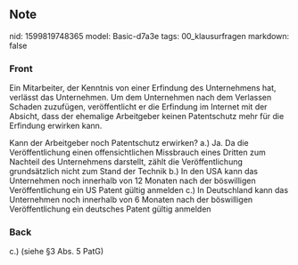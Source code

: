 ## Note
nid: 1599819748365
model: Basic-d7a3e
tags: 00_klausurfragen
markdown: false

### Front
Ein Mitarbeiter, der Kenntnis von einer Erfindung des Unternehmens hat, verlässt das Unternehmen. Um dem Unternehmen nach dem Verlassen Schaden zuzufügen, veröffentlicht er die Erfindung im Internet mit der Absicht, dass der ehemalige Arbeitgeber keinen Patentschutz mehr für die Erfindung erwirken kann. <div>
</div><div>Kann der Arbeitgeber noch Patentschutz erwirken?
a.) Ja. Da die Veröffentlichung einen offensichtlichen Missbrauch eines Dritten zum Nachteil des Unternehmens darstellt, zählt die Veröffentlichung grundsätzlich nicht zum Stand der Technik
b.) In den USA kann das Unternehmen noch innerhalb von 12 Monaten nach der böswilligen Veröffentlichung ein US Patent gültig anmelden
c.) In Deutschland kann das Unternehmen noch innerhalb von 6 Monaten nach der böswilligen Veröffentlichung ein deutsches Patent gültig anmelden 
</div>

### Back
c.) (siehe §3 Abs. 5 PatG)
